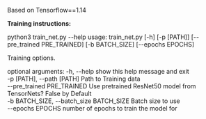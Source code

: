 Based on Tensorflow==1.14

**Training instructions:**

python3 train_net.py --help
usage: train_net.py [-h] [-p [PATH]] [--pre_trained PRE_TRAINED]
                    [-b BATCH_SIZE] [--epochs EPOCHS]

Training options.

optional arguments:
  -h, --help            show this help message and exit <br>
  -p [PATH], --path [PATH]
                        Path to Training data <br>
  --pre_trained PRE_TRAINED
                        Use pretrained ResNet50 model from TensorNets? False
                        by Default <br>
  -b BATCH_SIZE, --batch_size BATCH_SIZE
                        Batch size to use <br>
  --epochs EPOCHS       number of epochs to train the model for <br>
